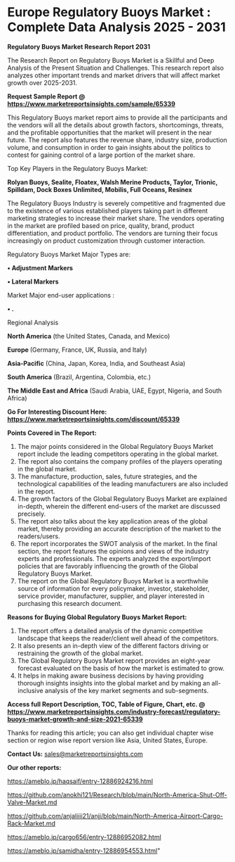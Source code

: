 # Europe Regulatory Buoys Market : Complete Data Analysis 2025 - 2031

<strong>Regulatory Buoys Market Research Report 2031</strong>

The Research Report on Regulatory Buoys Market is a Skillful and Deep Analysis of the Present Situation and Challenges. This research report also analyzes other important trends and market drivers that will affect market growth over 2025-2031.

<strong>Request Sample Report @ <a href=https://www.marketreportsinsights.com/sample/65339>https://www.marketreportsinsights.com/sample/65339</a></strong>

This Regulatory Buoys market report aims to provide all the participants and the vendors will all the details about growth factors, shortcomings, threats, and the profitable opportunities that the market will present in the near future. The report also features the revenue share, industry size, production volume, and consumption in order to gain insights about the politics to contest for gaining control of a large portion of the market share.

Top Key Players in the Regulatory Buoys Market:

<strong>Rolyan Buoys, Sealite, Floatex, Walsh Merine Products, Taylor, Trionic, Spilldam, Dock Boxes Unlimited, Mobilis, Full Oceans, Resinex</strong>

The Regulatory Buoys Industry is severely competitive and fragmented due to the existence of various established players taking part in different marketing strategies to increase their market share. The vendors operating in the market are profiled based on price, quality, brand, product differentiation, and product portfolio. The vendors are turning their focus increasingly on product customization through customer interaction.

Regulatory Buoys Market Major Types are:

<strong>• Adjustment Markers

• Lateral Markers</strong>

Market Major end-user applications :

<strong>• .</strong>

Regional Analysis

</u><strong><b>North America</b></strong> (the United States, Canada, and Mexico)

<strong><b>Europe </b></strong>(Germany, France, UK, Russia, and Italy)

<strong><b>Asia-Pacific</b></strong> (China, Japan, Korea, India, and Southeast Asia)

<strong><b>South America</b></strong> (Brazil, Argentina, Colombia, etc.)

<strong><b>The Middle East and Africa</b></strong> (Saudi Arabia, UAE, Egypt, Nigeria, and South Africa)

<strong>Go For Interesting Discount Here: <a href=https://www.marketreportsinsights.com/discount/65339>https://www.marketreportsinsights.com/discount/65339</a></strong>

<strong>Points Covered in The Report:</strong>
<ol>
  <li>The major points considered in the Global Regulatory Buoys Market report include the leading competitors operating in the global market.</li>
  <li>The report also contains the company profiles of the players operating in the global market.</li>
  <li>The manufacture, production, sales, future strategies, and the technological capabilities of the leading manufacturers are also included in the report.</li>
  <li>The growth factors of the Global Regulatory Buoys Market are explained in-depth, wherein the different end-users of the market are discussed precisely.</li>
  <li>The report also talks about the key application areas of the global market, thereby providing an accurate description of the market to the readers/users.</li>
  <li>The report incorporates the SWOT analysis of the market. In the final section, the report features the opinions and views of the industry experts and professionals. The experts analyzed the export/import policies that are favorably influencing the growth of the Global Regulatory Buoys Market.</li>
  <li>The report on the Global Regulatory Buoys Market is a worthwhile source of information for every policymaker, investor, stakeholder, service provider, manufacturer, supplier, and player interested in purchasing this research document.</li>
</ol>
<strong>Reasons for Buying Global Regulatory Buoys Market Report:</strong>

<ol>
  <li>The report offers a detailed analysis of the dynamic competitive landscape that keeps the reader/client well ahead of the competitors.</li>
  <li>It also presents an in-depth view of the different factors driving or restraining the growth of the global market.</li>
  <li>The Global Regulatory Buoys Market report provides an eight-year forecast evaluated on the basis of how the market is estimated to grow.</li>
  <li>It helps in making aware business decisions by having providing thorough insights insights into the global market and by making an all-inclusive analysis of the key market segments and sub-segments.</li>
</ol>
<strong>Access full Report Description, TOC, Table of Figure, Chart, etc. @ <a href=https://www.marketreportsinsights.com/industry-forecast/regulatory-buoys-market-growth-and-size-2021-65339>https://www.marketreportsinsights.com/industry-forecast/regulatory-buoys-market-growth-and-size-2021-65339</a></strong>


Thanks for reading this article; you can also get individual chapter wise section or region wise report version like Asia, United States, Europe.

<strong>Contact Us:</strong>
sales@marketreportsinsights.com

<strong>Our other reports:</strong>

<a href=https://ameblo.jp/haqsaif/entry-12886924216.html>https://ameblo.jp/haqsaif/entry-12886924216.html</a>

<a href=https://github.com/anokhi121/Research/blob/main/North-America-Shut-Off-Valve-Market.md>https://github.com/anokhi121/Research/blob/main/North-America-Shut-Off-Valve-Market.md</a>

<a href=https://github.com/anjaliiii21/anjj/blob/main/North-America-Airport-Cargo-Rack-Market.md>https://github.com/anjaliiii21/anjj/blob/main/North-America-Airport-Cargo-Rack-Market.md</a>

<a href=https://ameblo.jp/cargo656/entry-12886952082.html>https://ameblo.jp/cargo656/entry-12886952082.html</a>

<a href=https://ameblo.jp/samidha/entry-12886954553.html>https://ameblo.jp/samidha/entry-12886954553.html</a>"
